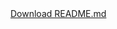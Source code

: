 <!DOCTYPE html>
<html>
  <head>
    <meta charset="utf-8">
    <title>Download README.md</title>
  </head>
  <body>
    <a id="download-link" href="#" download="README.md">Download README.md</a>
    <script>
      // The content of the README file in Markdown format
      const readmeContent = `# CarbonTrack 1 🌍

[![License: MIT](https://img.shields.io/badge/License-MIT-green.svg)](LICENSE)
[![Build Status](https://img.shields.io/github/actions/workflow/status/THE-DEEPDAS/carbontrack_1/ci.yml?branch=main)](https://github.com/THE-DEEPDAS/carbontrack_1/actions)

CarbonTrack 1 is a sleek web application designed to **track and visualize CO₂ emissions** in real-time. Built with modern web technologies and deployed on [Vercel](https://vercel.com), CarbonTrack 1 helps you gain insights into environmental data with an interactive and responsive interface.

---

## Table of Contents

- [Features](#features)
- [Tech Stack](#tech-stack)
- [Live Demo](#live-demo)
- [Installation](#installation)
- [Usage](#usage)
- [Project Structure](#project-structure)
- [Contributing](#contributing)
- [License](#license)
- [Acknowledgements](#acknowledgements)

---

## Features 🚀

- **Real-Time Data Visualization:** Enjoy interactive charts and graphs that update in real time.
- **Responsive Design:** Optimized for desktops, tablets, and mobile devices.
- **Clean User Interface:** An intuitive UI that makes exploring data a breeze.
- **Interactive Components:** Engaging UI elements for deeper insights into environmental metrics.
- **Open Source:** Fully transparent code available on GitHub for contributions and customizations.

---

## Tech Stack 🛠

- **Frontend:** React (or Next.js) for a dynamic and performant UI.
- **Backend/API:** Serverless functions and API integrations for real-time data.
- **Styling:** Modern CSS frameworks and libraries to keep your code clean and scalable.
- **Deployment:** Hosted on Vercel for seamless CI/CD and global delivery.

---

## Live Demo 🎥

Check out the live demo of CarbonTrack 1:  
[https://carbontrack1.vercel.app](https://carbontrack1.vercel.app)

---

## Installation 💻

Follow these steps to run CarbonTrack 1 locally:

1. **Clone the Repository:**

   \`\`\`bash
   git clone https://github.com/THE-DEEPDAS/carbontrack_1.git
   cd carbontrack_1
   \`\`\`

2. **Install Dependencies:**

   Using npm:
   \`\`\`bash
   npm install
   \`\`\`
   Or with Yarn:
   \`\`\`bash
   yarn install
   \`\`\`

3. **Setup Environment Variables:**

   Create a \`.env.local\` file in the root directory and add any necessary variables. Refer to the repository documentation for details.

---

## Usage 🚀

### Development Mode

To start the development server:

\`\`\`bash
npm run dev
# or
yarn dev
\`\`\`

Open [http://localhost:3000](http://localhost:3000) in your browser to view the application.

### Production Build

Build and start the application in production mode:

\`\`\`bash
npm run build
npm run start
# or
yarn build
yarn start
\`\`\`

---

## Project Structure 📁

An overview of the project structure:

\`\`\`
carbontrack_1/
├── components/          # Reusable React components
├── pages/               # Page components (for Next.js or similar frameworks)
│   └── index.js         # Main landing page
├── public/              # Static assets (images, fonts, etc.)
├── styles/              # Global and component-specific styles
├── utils/               # Utility functions and helpers
├── .env.example         # Example configuration file for environment variables
├── package.json         # Project metadata and dependencies
└── README.md            # This file
\`\`\`

---

## Contributing 🤝

Contributions are welcome! To contribute:

1. **Fork the repository.**
2. **Create a new branch:**

   \`\`\`bash
   git checkout -b feature/your-feature-name
   \`\`\`

3. **Commit your changes:**

   \`\`\`bash
   git commit -m "Add new feature or fix bug"
   \`\`\`

4. **Push to your branch:**

   \`\`\`bash
   git push origin feature/your-feature-name
   \`\`\`

5. **Open a Pull Request** on GitHub.

For major changes, please open an issue first to discuss your ideas.

---

## License 📄

This project is licensed under the MIT License. See the [LICENSE](LICENSE) file for details.

---

## Acknowledgements 🙏

- [Vercel](https://vercel.com) for hosting and deployment.
- The open-source community for the tools and libraries that made this project possible.
- Environmental data providers and initiatives like [Our World in Data](https://ourworldindata.org) for inspiring the project.

---

*Happy coding, and let's work together to track and reduce carbon emissions!*`;

      // Convert the content to Base64
      const base64Content = btoa(unescape(encodeURIComponent(readmeContent)));
      // Set the href attribute to the data URL with the encoded content
      document.getElementById('download-link').href = 'data:text/markdown;charset=utf-8;base64,' + base64Content;
    </script>
  </body>
</html>
